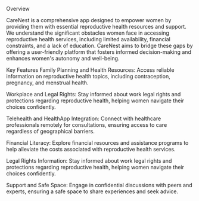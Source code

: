 Overview

CareNest is a comprehensive app designed to empower women by providing them with essential reproductive health resources and support. We understand the significant obstacles women face in accessing reproductive health services, including limited availability, financial constraints, and a lack of education. CareNest aims to bridge these gaps by offering a user-friendly platform that fosters informed decision-making and enhances women's autonomy and well-being.

Key Features
Family Planning and Health Resources: Access reliable information on reproductive health topics, including contraception, pregnancy, and menstrual health.

Workplace and Legal Rights:  Stay informed about work legal rights and protections regarding reproductive health, helping women navigate their choices confidently.

Telehealth and HealthApp Integration: Connect with healthcare professionals remotely for consultations, ensuring access to care regardless of geographical barriers.

Financial Literacy: Explore financial resources and assistance programs to help alleviate the costs associated with reproductive health services.

Legal Rights Information: Stay informed about work legal rights and protections regarding reproductive health, helping women navigate their choices confidently.

Support and Safe Space: Engage in confidential discussions with peers and experts, ensuring a safe space to share experiences and seek advice.

